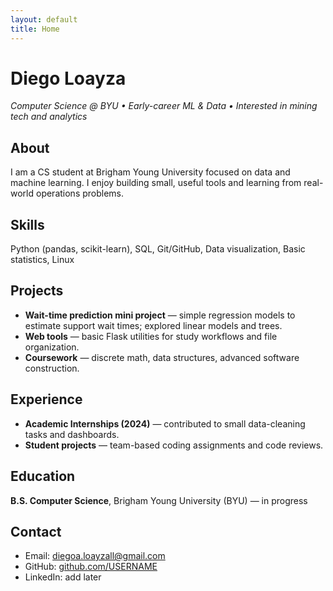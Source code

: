 ```yaml
---
layout: default
title: Home
---
```


# Diego Loayza

*Computer Science @ BYU • Early-career ML & Data • Interested in mining tech and analytics*

## About
I am a CS student at Brigham Young University focused on data and machine learning.
I enjoy building small, useful tools and learning from real-world operations problems.

## Skills
Python (pandas, scikit-learn), SQL, Git/GitHub, Data visualization, Basic statistics, Linux

## Projects
- **Wait-time prediction mini project** — simple regression models to estimate support wait times; explored linear models and trees.
- **Web tools** — basic Flask utilities for study workflows and file organization.
- **Coursework** — discrete math, data structures, advanced software construction.

## Experience
- **Academic Internships (2024)** — contributed to small data-cleaning tasks and dashboards.
- **Student projects** — team-based coding assignments and code reviews.

## Education
**B.S. Computer Science**, Brigham Young University (BYU) — in progress

## Contact
- Email: diegoa.loayzall@gmail.com
- GitHub: [github.com/USERNAME](https://github.com/USERNAME)
- LinkedIn: add later

